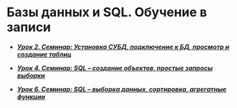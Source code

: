 # Базы данных и SQL. Обучение в записи

- ***[Урок 2. Семинар: Установка СУБД, подключение к БД, просмотр и создание таблиц](https://github.com/olgashenkel/Databases-and-SQL/tree/main/Lesson_2)***

- ***[Урок 4. Семинар: SQL – создание объектов, простые запросы выборки](https://github.com/olgashenkel/Databases-and-SQL/tree/main/Lesson_4)***

- ***[Урок 6. Семинар: SQL – выборка данных, сортировка, агрегатные функции](https://github.com/olgashenkel/Databases-and-SQL/tree/main/Lesson_6)***
